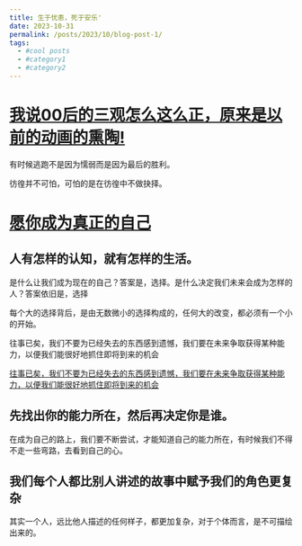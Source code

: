 ```yaml
---
title: 生于忧患，死于安乐'
date: 2023-10-31
permalink: /posts/2023/10/blog-post-1/
tags:
  - #cool posts
  - #category1
  - #category2
---
```


[我说00后的三观怎么这么正，原来是以前的动画的熏陶!](https://www.bilibili.com/video/BV1pg411g7Tb/?spm_id_from=333.788.recommend_more_video.0&vd_source=615a493d135bf19ba38324154a3b3288)
===

有时候逃跑不是因为懦弱而是因为最后的胜利。

彷徨并不可怕，可怕的是在彷徨中不做抉择。

[愿你成为真正的自己](https://mp.weixin.qq.com/s/cjnrCOWGG03-GQqPIgEIfg)
===

人有怎样的认知，就有怎样的生活。
---


是什么让我们成为现在的自己？答案是，选择。是什么决定我们未来会成为怎样的人？答案依旧是，选择

每个大的选择背后，是由无数微小的选择构成的，任何大的改变，都必须有一个小的开始。

往事已矣，我们不要为已经失去的东西感到遗憾，我们要在未来争取获得某种能力，以便我们能很好地抓住即将到来的机会

[往事已矣，我们不要为已经失去的东西感到遗憾，我们要在未来争取获得某种能力，以便我们能很好地抓住即将到来的机会](images/640.jpeg)

先找出你的能力所在，然后再决定你是谁。
---

在成为自己的路上，我们要不断尝试，才能知道自己的能力所在，有时候我们不得不走一些弯路，去看到自己的心。

我们每个人都比别人讲述的故事中赋予我们的角色更复杂
---

其实一个人，远比他人描述的任何样子，都更加复杂，对于个体而言，是不可描绘出来的。


